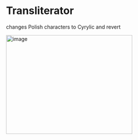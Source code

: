# Transliterator
changes Polish characters to Cyrylic and revert

<img width="345" height="271" alt="image" src="https://github.com/user-attachments/assets/993bdf1f-b588-486a-8555-ad51d190622c" />
